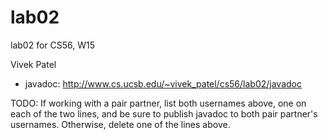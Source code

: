 lab02
=====

lab02 for CS56, W15

Vivek Patel

* javadoc: http://www.cs.ucsb.edu/~vivek_patel/cs56/lab02/javadoc

TODO: If working with a pair partner, list both usernames above, one
on each of the two lines, and be sure to publish javadoc to both pair
partner's usernames.  Otherwise, delete one of the lines above.
